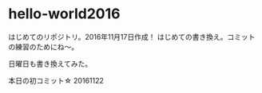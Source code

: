 # hello-world2016
はじめてのリポジトリ。2016年11月17日作成！
はじめての書き換え。コミットの練習のためにね～。

日曜日も書き換えてみた。

本日の初コミット☆ 20161122
